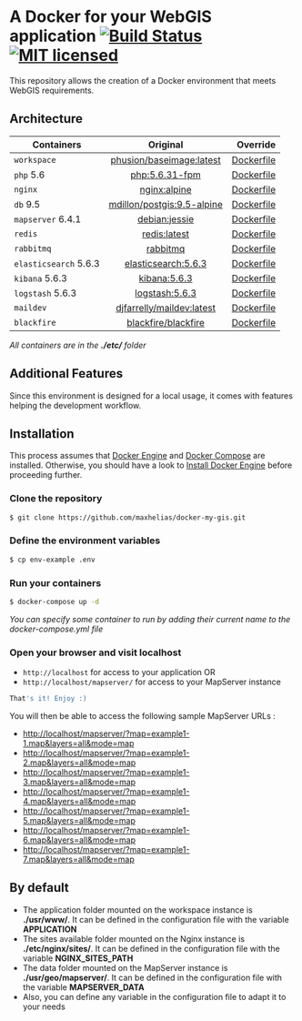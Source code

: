 # A Docker for your WebGIS application [![Build Status](https://travis-ci.org/maxhelias/docker-my-gis.svg?branch=master)](https://travis-ci.org/maxhelias/docker-my-gis) [![MIT licensed](https://img.shields.io/badge/license-MIT-blue.svg)](https://github.com/maxhelias/docker-my-gis/blob/master/LICENSE)


This repository allows the creation of a Docker environment that meets WebGIS requirements.

## Architecture

|     Containers      |                                 Original                                  |                                             Override                                             |
| ------------------- | :-----------------------------------------------------------------------: | -----------------------------------------------------------------------------------------------: |
|     `workspace`     | [phusion/baseimage:latest](https://hub.docker.com/r/phusion/baseimage/)   | [Dockerfile](https://github.com/maxhelias/docker-my-gis/blob/master/etc/workspace/Dockerfile-56) |
|      `php` 5.6      | [php:5.6.31-fpm](https://hub.docker.com/_/php/)                           | [Dockerfile](https://github.com/maxhelias/docker-my-gis/blob/master/etc/php/Dockerfile-56)       |
|       `nginx`       | [nginx:alpine](https://hub.docker.com/_/nginx/)                           | [Dockerfile](https://github.com/maxhelias/docker-my-gis/blob/master/etc/nginx/Dockerfile)        |
|      `db` 9.5       | [mdillon/postgis:9.5-alpine](https://hub.docker.com/r/mdillon/postgis/)   | [Dockerfile](https://github.com/maxhelias/docker-my-gis/blob/master/etc/db/Dockerfile)           |
|  `mapserver` 6.4.1  | [debian:jessie](https://hub.docker.com/_/debian/)                         | [Dockerfile](https://github.com/maxhelias/docker-my-gis/blob/master/etc/mapserver/Dockerfile)    |
|       `redis`       | [redis:latest](https://hub.docker.com/_/redis/)                           | [Dockerfile](https://github.com/maxhelias/docker-my-gis/blob/master/etc/redis/Dockerfile)        |
|     `rabbitmq`      | [rabbitmq](https://hub.docker.com/_/rabbitmq/)                            | [Dockerfile](https://github.com/maxhelias/docker-my-gis/blob/master/etc/rabbitmq/Dockerfile)     |
|`elasticsearch` 5.6.3| [elasticsearch:5.6.3](https://www.docker.elastic.co/#elasticsearch-5-6-3) | [Dockerfile](https://github.com/maxhelias/docker-my-gis/blob/master/etc/elasticsearch/Dockerfile)|
|   `kibana` 5.6.3    | [kibana:5.6.3](https://www.docker.elastic.co/#kibana-5-6-3)               | [Dockerfile](https://github.com/maxhelias/docker-my-gis/blob/master/etc/kibana/Dockerfile)       |
|  `logstash` 5.6.3   | [logstash:5.6.3](https://www.docker.elastic.co/#logstash-5-6-3)           | [Dockerfile](https://github.com/maxhelias/docker-my-gis/blob/master/etc/logstash/Dockerfile)     |
|      `maildev`      | [djfarrelly/maildev:latest](https://hub.docker.com/r/djfarrelly/maildev/) | [Dockerfile](https://github.com/maxhelias/docker-my-gis/blob/master/etc/maildev/Dockerfile)      |
|     `blackfire`     | [blackfire/blackfire](https://hub.docker.com/r/blackfire/blackfire/)      | [Dockerfile](https://github.com/blackfireio/docker/blob/master/Dockerfile)				           |

_All containers are in the **./etc/** folder_

## Additional Features
Since this environment is designed for a local usage, it comes with features helping the development workflow.

## Installation
This process assumes that [Docker Engine](https://www.docker.com/docker-engine) and [Docker Compose](https://docs.docker.com/compose/) are installed.
Otherwise, you should have a look to [Install Docker Engine](https://docs.docker.com/engine/installation/) before proceeding further.

### Clone the repository
```bash
$ git clone https://github.com/maxhelias/docker-my-gis.git
```

### Define the environment variables
```bash
$ cp env-example .env
```


### Run your containers
```bash
$ docker-compose up -d
```

_You can specify some container to run by adding their current name to the docker-compose.yml file_

### Open your browser and visit localhost
* `http://localhost` for access to your application
 OR
* `http://localhost/mapserver/` for access to your MapServer instance

```bash
That's it! Enjoy :)
```

You will then be able to access the following sample MapServer URLs :

* <http://localhost/mapserver/?map=example1-1.map&layers=all&mode=map>
* <http://localhost/mapserver/?map=example1-2.map&layers=all&mode=map>
* <http://localhost/mapserver/?map=example1-3.map&layers=all&mode=map>
* <http://localhost/mapserver/?map=example1-4.map&layers=all&mode=map>
* <http://localhost/mapserver/?map=example1-5.map&layers=all&mode=map>
* <http://localhost/mapserver/?map=example1-6.map&layers=all&mode=map>
* <http://localhost/mapserver/?map=example1-7.map&layers=all&mode=map>

## By default

* The application folder mounted on the workspace instance is **./usr/www/**. It can be defined in the configuration file with the variable **APPLICATION**
* The sites available folder mounted on the Nginx instance is **./etc/nginx/sites/**. It can be defined in the configuration file with the variable **NGINX_SITES_PATH**
* The data folder mounted on the MapServer instance is **./usr/geo/mapserver/**. It can be defined in the configuration file with the variable **MAPSERVER_DATA**
* Also, you can define any variable in the configuration file to adapt it to your needs
